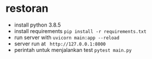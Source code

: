# restoran

* install python 3.8.5
* install requirements `pip install -r requirements.txt`
* run server with `uvicorn main:app --reload`
* server run at ` http://127.0.0.1:8000`
* perintah untuk menjalankan test `pytest main.py`